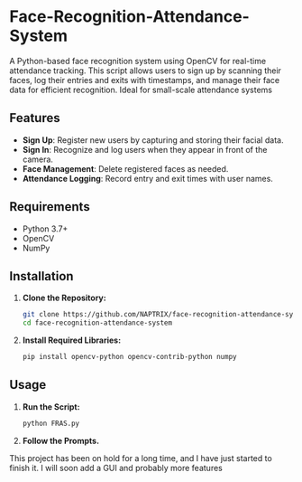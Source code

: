 # Face-Recognition-Attendance-System
A Python-based face recognition system using OpenCV for real-time attendance tracking. This script allows users to sign up by scanning their faces, log their entries and exits with timestamps, and manage their face data for efficient recognition. Ideal for small-scale attendance systems

## Features

- **Sign Up**: Register new users by capturing and storing their facial data.
- **Sign In**: Recognize and log users when they appear in front of the camera.
- **Face Management**: Delete registered faces as needed.
- **Attendance Logging**: Record entry and exit times with user names.

## Requirements

- Python 3.7+
- OpenCV
- NumPy

## Installation

1. **Clone the Repository:**
   ```bash
   git clone https://github.com/NAPTRIX/face-recognition-attendance-system.git
   cd face-recognition-attendance-system
2. **Install Required Libraries:**
   ```bash
   pip install opencv-python opencv-contrib-python numpy

## Usage

1. **Run the Script:**
   ```bash
   python FRAS.py
2. **Follow the Prompts.**

This project has been on hold for a long time, and I have just started to finish it. I will soon add a GUI and probably more features
